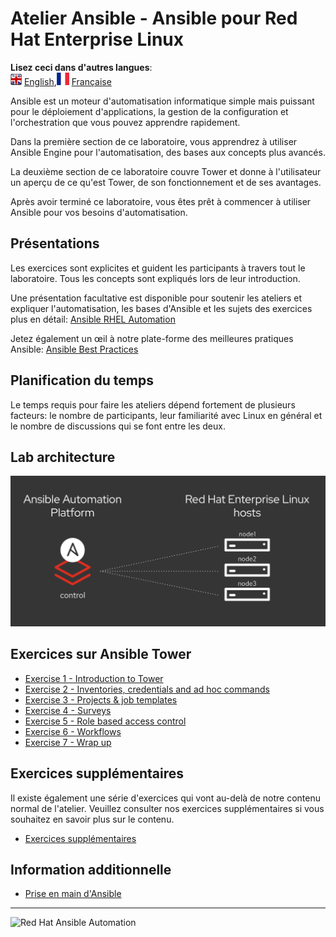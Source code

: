 # Atelier Ansible - Ansible pour Red Hat Enterprise Linux

**Lisez ceci dans d'autres langues**:
<br>![uk](/images/uk.png) [English](README.md),![france](/images/fr.png) [Française](README.fr.md)


Ansible est un moteur d'automatisation informatique simple mais puissant pour le déploiement d'applications, la gestion de la configuration et l'orchestration que vous pouvez apprendre rapidement.

Dans la première section de ce laboratoire, vous apprendrez à utiliser Ansible Engine pour l'automatisation, des bases aux concepts plus avancés.

La deuxième section de ce laboratoire couvre Tower et donne à l'utilisateur un aperçu de ce qu'est Tower, de son fonctionnement et de ses avantages.

Après avoir terminé ce laboratoire, vous êtes prêt à commencer à utiliser Ansible pour vos besoins d'automatisation.

## Présentations

Les exercices sont explicites et guident les participants à travers tout le laboratoire. Tous les concepts sont expliqués lors de leur introduction.

Une présentation facultative est disponible pour soutenir les ateliers et expliquer l'automatisation, les bases d'Ansible et les sujets des exercices plus en détail:
[Ansible RHEL Automation](../../decks/ansible_rhel.pdf)

Jetez également un œil à notre plate-forme des meilleures pratiques Ansible:
[Ansible Best Practices](../../decks/ansible_best_practices.pdf)

## Planification du temps


Le temps requis pour faire les ateliers dépend fortement de plusieurs facteurs: le nombre de participants, leur familiarité avec Linux en général et le nombre de discussions qui se font entre les deux.

##  Lab architecture

![ansible rhel lab diagram](/images/rhel_lab_diagram.png)

##  Exercices sur Ansible Tower


 - [Exercise 1 - Introduction to Tower](1-intro/README.fr.md)
 - [Exercise 2 - Inventories, credentials and ad hoc commands](2-cred/README.fr.md)
 - [Exercise 3 - Projects & job templates](3-projects/README.fr.md)
 - [Exercise 4 - Surveys](4-surveys/README.fr.md)
 - [Exercise 5 - Role based access control](5-rbac/README.fr.md)
 - [Exercise 6 - Workflows](6-workflows/README.fr.md)
 - [Exercise 7 - Wrap up](7-wrap/README.fr.md)

## Exercices supplémentaires

Il existe également une série d'exercices qui vont au-delà de notre contenu normal de l'atelier. Veuillez consulter nos exercices supplémentaires si vous souhaitez en savoir plus sur le contenu.

 - [Exercices supplémentaires](supplemental)

## Information additionnelle

 - [Prise en main d'Ansible](http://docs.ansible.com/ansible/latest/intro_getting_started.html)

---
![Red Hat Ansible Automation](../../images/rh-ansible-automation-platform.png)
